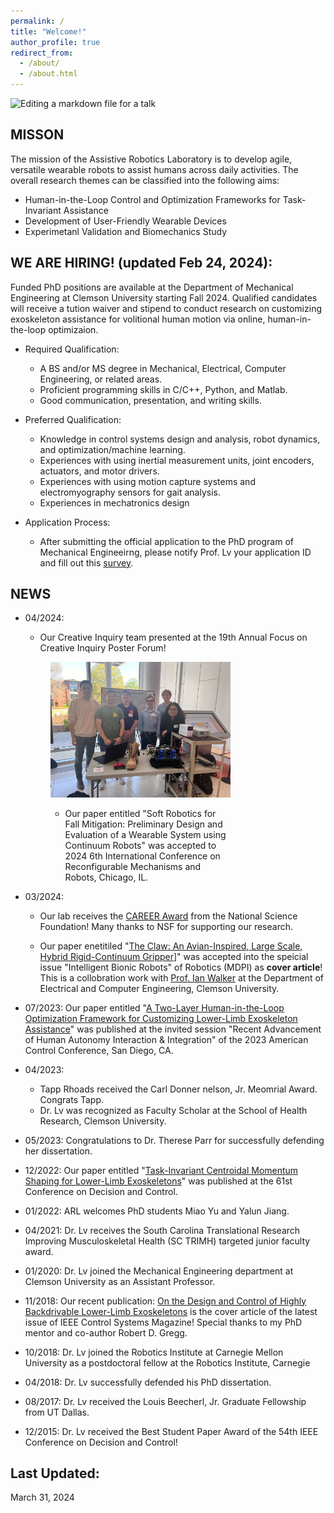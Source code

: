 ```yaml
---
permalink: /
title: "Welcome!"
author_profile: true
redirect_from: 
  - /about/
  - /about.html
---
```

![Editing a markdown file for a talk](/images/Labview.jpg) 

MISSON
------
The mission of the Assistive Robotics Laboratory is to develop agile, versatile wearable robots to assist humans across daily activities. The overall research themes can be classified into the following aims:

- Human-in-the-Loop Control and Optimization Frameworks for Task-Invariant Assistance 
- Development of User-Friendly Wearable Devices 
- Experimetanl Validation and Biomechanics Study 

<!-- #This is the front page of a website that is powered by the [academicpages template](https://github.com/academicpages/academicpages.github.io) and hosted on GitHub pages. [GitHub pages](https://pages.github.com) is a free service in which websites are built and hosted from code and data stored in a GitHub repository, automatically updating when a new commit is made to the respository. This template was forked from the [Minimal Mistakes Jekyll Theme](https://mmistakes.github.io/minimal-mistakes/) created by Michael Rose, and then extended to support the kinds of content that academics have: publications, talks, teaching, a portfolio, blog posts, and a dynamically-generated CV. You can fork [this repository](https://github.com/academicpages/academicpages.github.io) right now, modify the configuration and markdown files, add your own PDFs and other content, and have your own site for free, with no ads! An older version of this template powers my own personal website at [stuartgeiger.com](http://stuartgeiger.com), which uses [this Github repository](https://github.com/staeiou/staeiou.github.io). -->

WE ARE HIRING! (updated Feb 24, 2024):
------
Funded PhD positions are available at the Department of Mechanical Engineering at Clemson University starting Fall 2024. Qualified candidates will receive a tution waiver and stipend to conduct research on customizing exoskeleton assistance for volitional human motion via online, human-in-the-loop optimizaion. 

*  Required Qualification:  
   - A BS and/or MS degree in Mechanical, Electrical, Computer Engineering, or related areas.
   - Proficient programming skills in C/C++, Python, and Matlab.
   - Good communication, presentation, and writing skills.  

*  Preferred Qualification:  
   - Knowledge in control systems design and analysis, robot dynamics, and optimization/machine learning.
   - Experiences with using inertial measurement units, joint encoders, actuators, and motor drivers. 
   - Experiences with using motion capture systems and electromyography sensors for gait analysis. 
   - Experiences in mechatronics design 

*  Application Process:  
   - After submitting the official application to the PhD program of Mechanical Engineeirng, please notify Prof. Lv your application ID and fill out this [survey](https://forms.gle/YtPErmCJAitATLG98). 

NEWS
------
- 04/2024: 
   * Our Creative Inquiry team presented at the 19th Annual Focus on Creative Inquiry Poster Forum!
   
   <figure class="image image-style-side image_resized" style="width:60%; height:40%;">
    <img src="/images/FOCI2024.jpg">
     <figcaption>

    </figcaption>

   * Our paper entitled "Soft Robotics for Fall Mitigation: Preliminary Design and Evaluation of a Wearable System using Continuum Robots" was accepted to 2024 6th International Conference on Reconfigurable Mechanisms and Robots, Chicago, IL. 

- 03/2024: 
   * Our lab receives the [CAREER Award](https://www.nsf.gov/awardsearch/showAward?AWD_ID=2340261&HistoricalAwards=false) from the National Science Foundation! Many thanks to NSF for supporting our research. 

   * Our paper enetitiled "[The Claw: An Avian-Inspired, Large Scale, Hybrid Rigid-Continuum Gripper](https://www.mdpi.com/2218-6581/13/3/52)]" was accepted into the speicial issue "Intelligent Bionic Robots" of Robotics (MDPI) as **cover article**! This is a collobration work with [Prof. Ian Walker](https://iwalker.people.clemson.edu) at the Department of Electrical and Computer Engineering, Clemson University. 

- 07/2023: Our paper entitled "[A Two-Layer Human-in-the-Loop Optimization Framework for Customizing Lower-Limb Exoskeleton Assistance](https://ieeexplore.ieee.org/document/10155858)" was published at the invited session "Recent Advancement of Human Autonomy Interaction & Integration" of the 2023 American Control Conference, San Diego, CA. 

- 04/2023: 
  * Tapp Rhoads received the Carl Donner nelson, Jr. Meomrial Award. Congrats Tapp. 
  * Dr. Lv was recognized as Faculty Scholar at the School of Health Research, Clemson University. 
- 05/2023: Congratulations to Dr. Therese Parr for successfully defending her dissertation. 
- 12/2022: Our paper entitled "[Task-Invariant Centroidal Momentum Shaping for Lower-Limb Exoskeletons](https://ieeexplore.ieee.org/abstract/document/9993080)" was published at the 61st Conference on Decision and Control. 
- 01/2022: ARL welcomes PhD students Miao Yu and Yalun Jiang.
- 04/2021: Dr. Lv receives the South Carolina Translational Research Improving Musculoskeletal Health (SC TRIMH) targeted junior faculty award.
- 01/2020: Dr. Lv joined the Mechanical Engineering department at Clemson University as an Assistant Professor.
- 11/2018: Our recent publication: [On the Design and Control of Highly Backdrivable Lower-Limb Exoskeletons](https://ieeexplore.ieee.org/abstract/document/8536572) is the cover article of the latest issue of IEEE Control Systems Magazine! Special thanks to my PhD mentor and co-author Robert D. Gregg.  
- 10/2018: Dr. Lv joined the Robotics Institute at Carnegie Mellon University as a postdoctoral fellow at the Robotics Institute, Carnegie
- 04/2018: Dr. Lv successfully defended his PhD dissertation. 
- 08/2017: Dr. Lv received the Louis Beecherl, Jr. Graduate Fellowship from UT Dallas.
- 12/2015: Dr. Lv received the Best Student Paper Award of the 54th IEEE Conference on Decision and Control!

<!-- Like many other Jekyll-based GitHub Pages templates, academicpages makes you separate the website's content from its form. The content & metadata of your website are in structured markdown files, while various other files constitute the theme, specifying how to transform that content & metadata into HTML pages. You keep these various markdown (.md), YAML (.yml), HTML, and CSS files in a public GitHub repository. Each time you commit and push an update to the repository, the [GitHub pages](https://pages.github.com/) service creates static HTML pages based on these files, which are hosted on GitHub's servers free of charge. -->

<!-- Many of the features of dynamic content management systems (like Wordpress) can be achieved in this fashion, using a fraction of the computational resources and with far less vulnerability to hacking and DDoSing. You can also modify the theme to your heart's content without touching the content of your site. If you get to a point where you've broken something in Jekyll/HTML/CSS beyond repair, your markdown files describing your talks, publications, etc. are safe. You can rollback the changes or even delete the repository and start over -- just be sure to save the markdown files! Finally, you can also write scripts that process the structured data on the site, such as [this one](https://github.com/academicpages/academicpages.github.io/blob/master/talkmap.ipynb) that analyzes metadata in pages about talks to display [a map of every location you've given a talk](https://academicpages.github.io/talkmap.html). -->

<!-- Getting started
======
1. Register a GitHub account if you don't have one and confirm your e-mail (required!)
1. Fork [this repository](https://github.com/academicpages/academicpages.github.io) by clicking the "fork" button in the top right. 
1. Go to the repository's settings (rightmost item in the tabs that start with "Code", should be below "Unwatch"). Rename the repository "[your GitHub username].github.io", which will also be your website's URL.
1. Set site-wide configuration and create content & metadata (see below -- also see [this set of diffs](http://archive.is/3TPas) showing what files were changed to set up [an example site](https://getorg-testacct.github.io) for a user with the username "getorg-testacct")
1. Upload any files (like PDFs, .zip files, etc.) to the files/ directory. They will appear at https://[your GitHub username].github.io/files/example.pdf.  
1. Check status by going to the repository settings, in the "GitHub pages" section -->

<!-- Site-wide configuration
------
The main configuration file for the site is in the base directory in [_config.yml](https://github.com/academicpages/academicpages.github.io/blob/master/_config.yml), which defines the content in the sidebars and other site-wide features. You will need to replace the default variables with ones about yourself and your site's github repository. The configuration file for the top menu is in [_data/navigation.yml](https://github.com/academicpages/academicpages.github.io/blob/master/_data/navigation.yml). For example, if you don't have a portfolio or blog posts, you can remove those items from that navigation.yml file to remove them from the header.  -->

<!-- Create content & metadata
------
For site content, there is one markdown file for each type of content, which are stored in directories like _publications, _talks, _posts, _teaching, or _pages. For example, each talk is a markdown file in the [_talks directory](https://github.com/academicpages/academicpages.github.io/tree/master/_talks). At the top of each markdown file is structured data in YAML about the talk, which the theme will parse to do lots of cool stuff. The same structured data about a talk is used to generate the list of talks on the [Talks page](https://academicpages.github.io/talks), each [individual page](https://academicpages.github.io/talks/2012-03-01-talk-1) for specific talks, the talks section for the [CV page](https://academicpages.github.io/cv), and the [map of places you've given a talk](https://academicpages.github.io/talkmap.html) (if you run this [python file](https://github.com/academicpages/academicpages.github.io/blob/master/talkmap.py) or [Jupyter notebook](https://github.com/academicpages/academicpages.github.io/blob/master/talkmap.ipynb), which creates the HTML for the map based on the contents of the _talks directory). -->

<!-- **Markdown generator**

I have also created [a set of Jupyter notebooks](https://github.com/academicpages/academicpages.github.io/tree/master/markdown_generator
) that converts a CSV containing structured data about talks or presentations into individual markdown files that will be properly formatted for the academicpages template. The sample CSVs in that directory are the ones I used to create my own personal website at stuartgeiger.com. My usual workflow is that I keep a spreadsheet of my publications and talks, then run the code in these notebooks to generate the markdown files, then commit and push them to the GitHub repository.

How to edit your site's GitHub repository
------
Many people use a git client to create files on their local computer and then push them to GitHub's servers. If you are not familiar with git, you can directly edit these configuration and markdown files directly in the github.com interface. Navigate to a file (like [this one](https://github.com/academicpages/academicpages.github.io/blob/master/_talks/2012-03-01-talk-1.md) and click the pencil icon in the top right of the content preview (to the right of the "Raw | Blame | History" buttons). You can delete a file by clicking the trashcan icon to the right of the pencil icon. You can also create new files or upload files by navigating to a directory and clicking the "Create new file" or "Upload files" buttons. 

Example: editing a markdown file for a talk
![Editing a markdown file for a talk](/images/editing-talk.png) -->

Last Updated:
------
<!-- More info about configuring academicpages can be found in [the guide](https://academicpages.github.io/markdown/). The [guides for the Minimal Mistakes theme](https://mmistakes.github.io/minimal-mistakes/docs/configuration/) (which this theme was forked from) might also be helpful. -->
March 31, 2024

<script type='text/javascript' id='clustrmaps' src='//cdn.clustrmaps.com/map_v2.js?cl=ffffff&w=200&t=n&d=QKBESDUECYuMO4wVvyyxv0RnNVfEA5Yqu4tFWeSgm7c'></script>